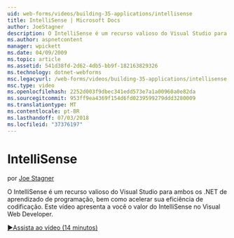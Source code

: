 ```yaml
---
uid: web-forms/videos/building-35-applications/intellisense
title: IntelliSense | Microsoft Docs
author: JoeStagner
description: O IntelliSense é um recurso valioso do Visual Studio para ambos os .NET de aprendizado de programação, bem como acelerar sua eficiência de codificação. Este vídeo apresenta...
ms.author: aspnetcontent
manager: wpickett
ms.date: 04/09/2009
ms.topic: article
ms.assetid: 541d38fd-2d62-4db5-bb9f-182163829326
ms.technology: dotnet-webforms
msc.legacyurl: /web-forms/videos/building-35-applications/intellisense
msc.type: video
ms.openlocfilehash: 2252d003f9dbec341edd573e7a1a00960a0e82da
ms.sourcegitcommit: 953ff9ea4369f154d6fd0239599279ddd3280009
ms.translationtype: MT
ms.contentlocale: pt-BR
ms.lasthandoff: 07/03/2018
ms.locfileid: "37376197"
---
```

<a name="intellisense"></a>IntelliSense
====================
por [Joe Stagner](https://github.com/JoeStagner)

O IntelliSense é um recurso valioso do Visual Studio para ambos os .NET de aprendizado de programação, bem como acelerar sua eficiência de codificação. Este vídeo apresenta a você o valor do IntelliSense no Visual Web Developer.

[&#9654;Assista ao vídeo (14 minutos)](https://channel9.msdn.com/Blogs/ASP-NET-Site-Videos/intellisense)
